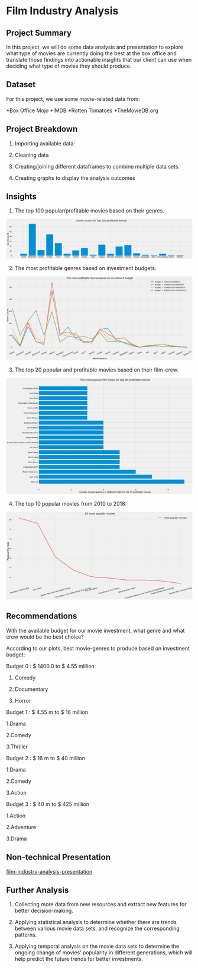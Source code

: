 
# Film Industry Analysis 


## Project Summary 

In this project, we will do some data analysis and presentation to explore what type of movies are currently doing the best at the box office and translate those findings into actionable insights that our client can use when deciding what type of movies they should produce.


## Dataset

For this project, we use some movie-related data from:

*Box Office Mojo
*IMDB
*Rotten Tomatoes
*TheMovieDB.org


## Project Breakdown

1. Importing available data:

2. Cleaning data

3. Creating/joining different dataframes to combine multiple data sets.

4. Creating graphs to display the analysis outcomes


## Insights

1. The top 100 popular/profitable movies based on their genres.

![alt text](https://github.com/FarnazG/project001/blob/master/images/genre-counts.png)

2. The most profitable genres based on investment budgets.

![alt text](https://github.com/FarnazG/project001/blob/master/images/movie-budgets.png)

3. The top 20 popular and profitable movies based on their film-crew.

![alt text](https://github.com/FarnazG/project001/blob/master/images/crew-popularity.png)

4. The top 10 popular movies from 2010 to 2018:

![alt text](https://github.com/FarnazG/project001/blob/master/images/popularity-rate.png)


## Recommendations

With the available budget for our movie investment, what genre and what crew would be the best choice?

According to our plots, best movie-genres to produce based on investment budget:

Budget 0 : $ 1400.0 to $ 4.55 million

1. Comedy

2. Documentary

3. Horror  


Budget 1 : $ 4.55 m to $ 16 million

1.Drama

2.Comedy

3.Thriller


Budget 2 : $ 16 m to $ 40 million

1.Drama 

2.Comedy

3.Action 


Budget 3 : $ 40 m to $ 425 million

1.Action

2.Adventure

3.Drama


## Non-technical Presentation

[film-industry-analysis-presentation](https://github.com/FarnazG/project001/blob/master/FilmIndustryAnalysisPresentation.pdf)


## Further Analysis

1. Collecting more data from new resources and extract new features for better decision-making.

2. Applying statistical analysis to determine whether there are trends between various movie data sets, and  recognize the corresponding patterns.

3. Applying temporal analysis on the movie data sets to determine the ongoing change of movies’ popularity in different generations, which will help predict the future trends for better investments.
